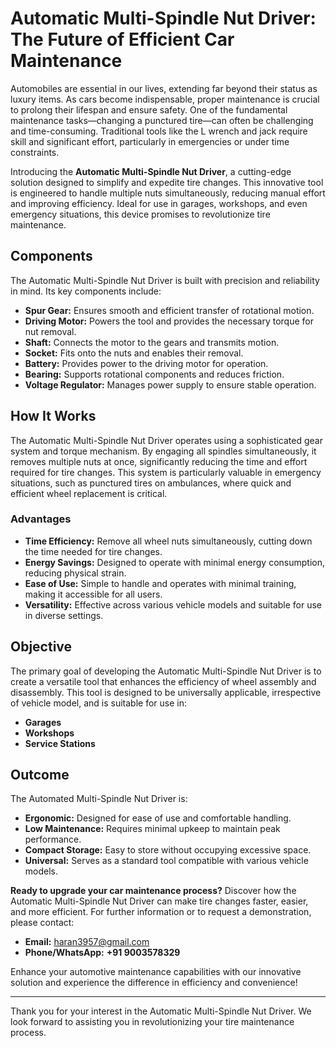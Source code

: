 # **Automatic Multi-Spindle Nut Driver: The Future of Efficient Car Maintenance**

Automobiles are essential in our lives, extending far beyond their status as luxury items. As cars become indispensable, proper maintenance is crucial to prolong their lifespan and ensure safety. One of the fundamental maintenance tasks—changing a punctured tire—can often be challenging and time-consuming. Traditional tools like the L wrench and jack require skill and significant effort, particularly in emergencies or under time constraints.

Introducing the **Automatic Multi-Spindle Nut Driver**, a cutting-edge solution designed to simplify and expedite tire changes. This innovative tool is engineered to handle multiple nuts simultaneously, reducing manual effort and improving efficiency. Ideal for use in garages, workshops, and even emergency situations, this device promises to revolutionize tire maintenance.

## **Components**

The Automatic Multi-Spindle Nut Driver is built with precision and reliability in mind. Its key components include:

- **Spur Gear:** Ensures smooth and efficient transfer of rotational motion.
- **Driving Motor:** Powers the tool and provides the necessary torque for nut removal.
- **Shaft:** Connects the motor to the gears and transmits motion.
- **Socket:** Fits onto the nuts and enables their removal.
- **Battery:** Provides power to the driving motor for operation.
- **Bearing:** Supports rotational components and reduces friction.
- **Voltage Regulator:** Manages power supply to ensure stable operation.

## **How It Works**

The Automatic Multi-Spindle Nut Driver operates using a sophisticated gear system and torque mechanism. By engaging all spindles simultaneously, it removes multiple nuts at once, significantly reducing the time and effort required for tire changes. This system is particularly valuable in emergency situations, such as punctured tires on ambulances, where quick and efficient wheel replacement is critical.

### **Advantages**

- **Time Efficiency:** Remove all wheel nuts simultaneously, cutting down the time needed for tire changes.
- **Energy Savings:** Designed to operate with minimal energy consumption, reducing physical strain.
- **Ease of Use:** Simple to handle and operates with minimal training, making it accessible for all users.
- **Versatility:** Effective across various vehicle models and suitable for use in diverse settings.

## **Objective**

The primary goal of developing the Automatic Multi-Spindle Nut Driver is to create a versatile tool that enhances the efficiency of wheel assembly and disassembly. This tool is designed to be universally applicable, irrespective of vehicle model, and is suitable for use in:

- **Garages**
- **Workshops**
- **Service Stations**

## **Outcome**

The Automated Multi-Spindle Nut Driver is:

- **Ergonomic:** Designed for ease of use and comfortable handling.
- **Low Maintenance:** Requires minimal upkeep to maintain peak performance.
- **Compact Storage:** Easy to store without occupying excessive space.
- **Universal:** Serves as a standard tool compatible with various vehicle models.

**Ready to upgrade your car maintenance process?** Discover how the Automatic Multi-Spindle Nut Driver can make tire changes faster, easier, and more efficient. For further information or to request a demonstration, please contact:

- **Email:** [haran3957@gmail.com](mailto:haran3957@gmail.com)
- **Phone/WhatsApp:** **+91 9003578329**

Enhance your automotive maintenance capabilities with our innovative solution and experience the difference in efficiency and convenience!

---

Thank you for your interest in the Automatic Multi-Spindle Nut Driver. We look forward to assisting you in revolutionizing your tire maintenance process.